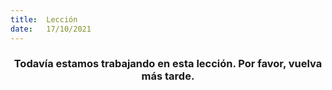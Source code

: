 ```yaml
---
title:  Lección
date:   17/10/2021
---
```


### <center>Todavía estamos trabajando en esta lección. Por favor, vuelva más tarde.</center>
